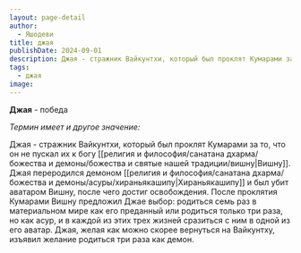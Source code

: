 ```yaml
---
layout: page-detail
author:
  - Яшодеви
title: джая
publishDate: 2024-09-01
description: Джая - стражник Вайкунтхи, который был проклят Кумарами за то, что он не пускал их к богу Вишну. Джая переродился демоном Хираньякашипу и был убит аватаром Вишну, после чего достиг освобождения. После проклятия Кумарами Вишну предложил Джае выбор родиться семь раз в материальном мире как его преданный или родиться только три раза, но как асур, и в каждой из этих трех жизней сразиться с ним в одной из его аватар. Джая, желая как можно скорее вернуться на Вайкунтху, изъявил желание родиться три раза как демон.
tags:
  - джая
image:
---
```

**Джая** - победа

*Термин имеет и другое значение:*

Джая - стражник Вайкунтхи, который был проклят Кумарами за то, что он не пускал их к богу [[религия и философия/санатана дхарма/божества и демоны/божества и святые нашей традиции/вишну|Вишну]]. Джая переродился демоном [[религия и философия/санатана дхарма/божества и демоны/асуры/хираньякашипу|Хираньякашипу]] и был убит аватаром Вишну, после чего достиг освобождения. После проклятия Кумарами Вишну предложил Джае выбор: родиться семь раз в материальном мире как его преданный или родиться только три раза, но как асур, и в каждой из этих трех жизней сразиться с ним в одной из его аватар. Джая, желая как можно скорее вернуться на Вайкунтху, изъявил желание родиться три раза как демон.

